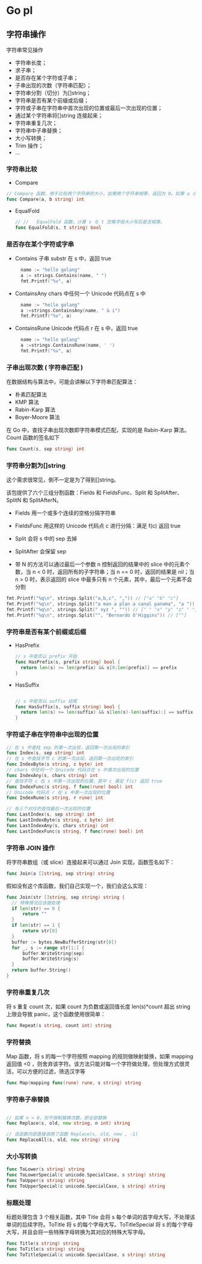 # Go pl



## 字符串操作

字符串常见操作

- 字符串长度；
- 求子串；
- 是否存在某个字符或子串；
- 子串出现的次数（字符串匹配）；
- 字符串分割（切分）为[]string；
- 字符串是否有某个前缀或后缀；
- 字符或子串在字符串中首次出现的位置或最后一次出现的位置；
- 通过某个字符串将[]string 连接起来；
- 字符串重复几次；
- 字符串中子串替换；
- 大小写转换；
- Trim 操作；
- ...

### 字符串比较

-  Compare 

  ```go
  // Compare 函数，用于比较两个字符串的大小，如果两个字符串相等，返回为 0。如果 a 小于 b ，返回 -1 ，反之返回 1 。不推荐使用这个函数，直接使用 == != > < >= <= 等一系列运算符更加直观。
  func Compare(a, b string) int 
  
  ```

- EqualFold 

  ```go
  // //   EqualFold 函数，计算 s 与 t 忽略字母大小写后是否相等。
  func EqualFold(s, t string) bool
  
  ```


### 是否存在某个字符或字串

- Contains  子串 substr 在 s 中，返回 true

  ```go
  	name := "hello golang"
  	a := strings.Contains(name, " ")
  	fmt.Printf("%v", a)
  
  ```

- ContainsAny chars 中任何一个 Unicode 代码点在 s 中

  ```go
  	name := "hello golang"
  	a :=strings.ContainsAny(name, " & i")
  	fmt.Printf("%v", a)
  ```

- ContainsRune Unicode 代码点 r 在 s 中，返回 true

  ```go
  	name := "hello golang"
  	a :=strings.ContainsRune(name, ' ')
  	fmt.Printf("%v", a)
  ```


### 子串出现次数 ( 字符串匹配 )

在数据结构与算法中，可能会讲解以下字符串匹配算法：

- 朴素匹配算法
- KMP 算法
- Rabin-Karp 算法
- Boyer-Moore 算法

在 Go 中，查找子串出现次数即字符串模式匹配，实现的是 Rabin-Karp 算法。Count 函数的签名如下

```go
func Count(s, sep string) int
```

### 字符串分割为[]string

这个需求很常见，倒不一定是为了得到[]string。

该包提供了六个三组分割函数：Fields 和 FieldsFunc、Split 和 SplitAfter、SplitN 和 SplitAfterN。

- Fields 用一个或多个连续的空格分隔字符串
- FieldsFunc 用这样的 Unicode 代码点 c 进行分隔：满足 f(c) 返回 true

- Split 会将 s 中的 sep 去掉
- SplitAfter 会保留 sep
- 带 N 的方法可以通过最后一个参数 n 控制返回的结果中的 slice 中的元素个数，当 n < 0 时，返回所有的子字符串；当 n == 0 时，返回的结果是 nil；当 n > 0 时，表示返回的 slice 中最多只有 n 个元素，其中，最后一个元素不会分割

```go
fmt.Printf("%q\n", strings.Split("a,b,c", ",")) // ["a" "b" "c"]
fmt.Printf("%q\n", strings.Split("a man a plan a canal panama", "a ")) // ["" "man " "plan " "canal panama"]
fmt.Printf("%q\n", strings.Split(" xyz ", "")) // [" " "x" "y" "z" " "]
fmt.Printf("%q\n", strings.Split("", "Bernardo O'Higgins")) // [""]
```

### 	字符串是否有某个前缀或后缀

- HasPrefix

  ```go
  // s 中是否以 prefix 开始
  func HasPrefix(s, prefix string) bool {
    return len(s) >= len(prefix) && s[0:len(prefix)] == prefix
  }
  ```

- HasSuffix

  ```go
  
  // s 中是否以 suffix 结尾
  func HasSuffix(s, suffix string) bool {
    return len(s) >= len(suffix) && s[len(s)-len(suffix):] == suffix
  }
  ```

### 字符或子串在字符串中出现的位置

```go
// 在 s 中查找 sep 的第一次出现，返回第一次出现的索引
func Index(s, sep string) int
// 在 s 中查找字节 c 的第一次出现，返回第一次出现的索引
func IndexByte(s string, c byte) int
// chars 中任何一个 Unicode 代码点在 s 中首次出现的位置
func IndexAny(s, chars string) int
// 查找字符 c 在 s 中第一次出现的位置，其中 c 满足 f(c) 返回 true
func IndexFunc(s string, f func(rune) bool) int
// Unicode 代码点 r 在 s 中第一次出现的位置
func IndexRune(s string, r rune) int

// 有三个对应的查找最后一次出现的位置
func LastIndex(s, sep string) int
func LastIndexByte(s string, c byte) int
func LastIndexAny(s, chars string) int
func LastIndexFunc(s string, f func(rune) bool) int
```

### 字符串 JOIN 操作

将字符串数组（或 slice）连接起来可以通过 Join 实现，函数签名如下：

```go
func Join(a []string, sep string) string
```

假如没有这个库函数，我们自己实现一个，我们会这么实现：

```go
func Join(str []string, sep string) string {
  // 特殊情况应该做处理
  if len(str) == 0 {
      return ""
  }
  if len(str) == 1 {
      return str[0]
  }
  buffer := bytes.NewBufferString(str[0])
  for _, s := range str[1:] {
      buffer.WriteString(sep)
      buffer.WriteString(s)
  }
  return buffer.String()
}
```

### 字符串重复几次

将 s 重复 count 次，如果 count 为负数或返回值长度 len(s)*count 超出 string 上限会导致 panic，这个函数使用很简单：

```go
func Repeat(s string, count int) string
```

### 字符替换

Map 函数，将 s 的每一个字符按照 mapping 的规则做映射替换，如果 mapping 返回值  <0 ，则舍弃该字符。该方法只能对每一个字符做处理，但处理方式很灵活，可以方便的过滤，筛选汉字等

```go
func Map(mapping func(rune) rune, s string) string
```

### 字符串子串替换

```go

// 如果 n < 0，则不限制替换次数，即全部替换
func Replace(s, old, new string, n int) string

// 该函数内部直接调用了函数 Replace(s, old, new , -1)
func ReplaceAll(s, old, new string) string
```

### 大小写转换

```go
func ToLower(s string) string
func ToLowerSpecial(c unicode.SpecialCase, s string) string
func ToUpper(s string) string
func ToUpperSpecial(c unicode.SpecialCase, s string) string
```

### 标题处理

标题处理包含 3 个相关函数，其中 Title 会将 s 每个单词的首字母大写，不处理该单词的后续字符。ToTitle 将 s 的每个字母大写。ToTitleSpecial 将 s 的每个字母大写，并且会将一些特殊字母转换为其对应的特殊大写字母。

```go
func Title(s string) string
func ToTitle(s string) string
func ToTitleSpecial(c unicode.SpecialCase, s string) string
```

